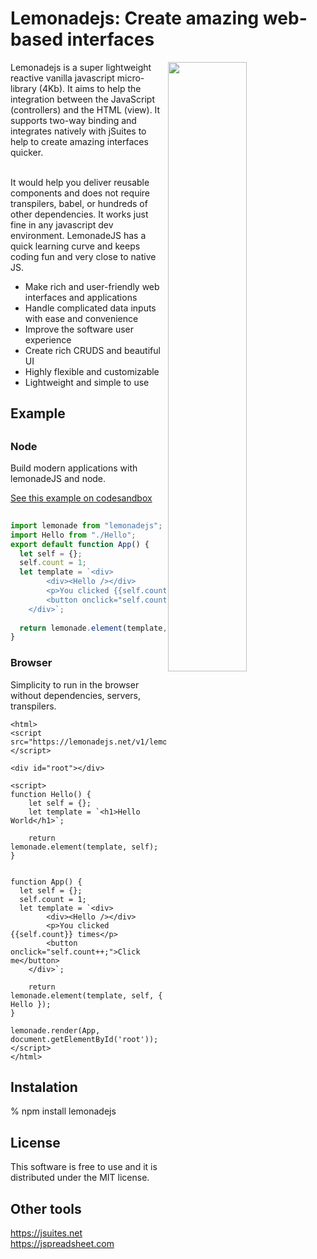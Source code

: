 <h1>Lemonadejs: Create amazing web-based interfaces</h1>

<img src='https://lemonadejs.net/templates/v1/img/home.png' align="right" width="50%">

Lemonadejs is a super lightweight reactive vanilla javascript micro-library (4Kb). It aims to help the integration between the JavaScript (controllers) and the HTML (view). It supports two-way binding and integrates natively with jSuites to help to create amazing interfaces quicker.<br><br>

It would help you deliver reusable components and does not require transpilers, babel, or hundreds of other dependencies. It works just fine in any javascript dev environment. LemonadeJS has a quick learning curve and keeps coding fun and very close to native JS.

- Make rich and user-friendly web interfaces and applications
- Handle complicated data inputs with ease and convenience
- Improve the software user experience
- Create rich CRUDS and beautiful UI
- Highly flexible and customizable
- Lightweight and simple to use

<h2>Example<h2>
<h3>Node</h3>

Build modern applications with lemonadeJS and node.
 
 <a href='https://codesandbox.io/s/lemonadejs-reactive-app-no2dl'>See this example on codesandbox</a>

```javascript
 
import lemonade from "lemonadejs";
import Hello from "./Hello";
export default function App() {
  let self = {};
  self.count = 1;
  let template = `<div>
        <div><Hello /></div>
        <p>You clicked {{self.count}} times</p>
        <button onclick="self.count++;">Click me</button>
    </div>`;
 
  return lemonade.element(template, self, { Hello });
}
```

<h3>Browser</h3>

Simplicity to run in the browser without dependencies, servers, transpilers.<br>

```  
<html>
<script src="https://lemonadejs.net/v1/lemonade.js"></script>

<div id="root"></div>

<script>
function Hello() {
    let self = {};
    let template = `<h1>Hello World</h1>`;

    return lemonade.element(template, self);
}


function App() {
  let self = {};
  self.count = 1;
  let template = `<div>
        <div><Hello /></div>
        <p>You clicked {{self.count}} times</p>
        <button onclick="self.count++;">Click me</button>
    </div>`;

    return lemonade.element(template, self, { Hello });
}

lemonade.render(App, document.getElementById('root'));
</script>
</html>
```

<h2>Instalation</h2>

% npm install lemonadejs


<h2>License</h2>

This software is free to use and it is distributed under the MIT license.


<h2>Other tools</h2>

https://jsuites.net<br>
https://jspreadsheet.com<br>
